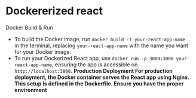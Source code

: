 # Dockererized react

Docker Build & Run
- To build the Docker image, run `docker build -t your-react-app-name .` in the terminal, replacing `your-react-app-name` with the name you want for your Docker image.
- To run your Dockerized React app, use `docker run -p 3000:3000 your-react-app-name`, ensuring the app is accessible on `http://localhost:3000`.
<b>Production Deployment<b>
For production deployment, the Docker container serves the React app using Nginx. This setup is defined in the Dockerfile. Ensure you have the proper environment 

